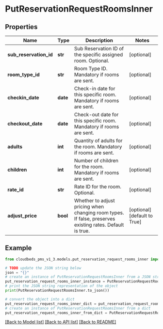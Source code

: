 # PutReservationRequestRoomsInner


## Properties

Name | Type | Description | Notes
------------ | ------------- | ------------- | -------------
**sub_reservation_id** | **str** | Sub Reservation ID of the specific assigned room. Optional. | [optional] 
**room_type_id** | **str** | Room Type ID. Mandatory if rooms are sent. | [optional] 
**checkin_date** | **date** | Check-in date for this specific room. Mandatory if rooms are sent. | [optional] 
**checkout_date** | **date** | Check-out date for this specific room. Mandatory if rooms are sent. | [optional] 
**adults** | **int** | Quantity of adults for the room. Mandatory if rooms are sent. | [optional] 
**children** | **int** | Number of children for the room. Mandatory if rooms are sent. | [optional] 
**rate_id** | **str** | Rate ID for the room. Optional. | [optional] 
**adjust_price** | **bool** | Whether to adjust pricing when changing room types. If false, preserves existing rates. Default is true. | [optional] [default to True]

## Example

```python
from cloudbeds_pms_v1_3.models.put_reservation_request_rooms_inner import PutReservationRequestRoomsInner

# TODO update the JSON string below
json = "{}"
# create an instance of PutReservationRequestRoomsInner from a JSON string
put_reservation_request_rooms_inner_instance = PutReservationRequestRoomsInner.from_json(json)
# print the JSON string representation of the object
print(PutReservationRequestRoomsInner.to_json())

# convert the object into a dict
put_reservation_request_rooms_inner_dict = put_reservation_request_rooms_inner_instance.to_dict()
# create an instance of PutReservationRequestRoomsInner from a dict
put_reservation_request_rooms_inner_from_dict = PutReservationRequestRoomsInner.from_dict(put_reservation_request_rooms_inner_dict)
```
[[Back to Model list]](../README.md#documentation-for-models) [[Back to API list]](../README.md#documentation-for-api-endpoints) [[Back to README]](../README.md)


